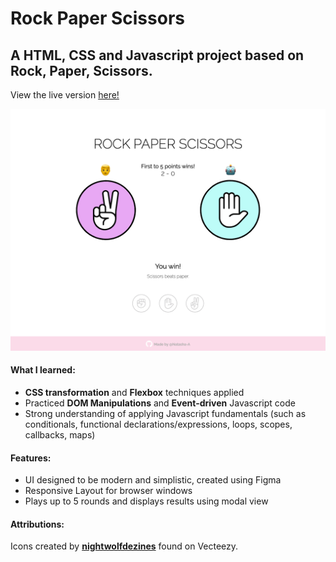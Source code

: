 # Rock Paper Scissors

## A HTML, CSS and Javascript project based on Rock, Paper, Scissors.

View the live version [here!](https://github.com/Natasha-A/rock-paper-scissors/blob/main/assets/preview.png)

![This is an image](./assets/preview.png)

#### What I learned: ####
  - **CSS transformation** and **Flexbox** techniques applied 
  - Practiced **DOM Manipulations** and **Event-driven** Javascript code 
  - Strong understanding of applying Javascript fundamentals (such as conditionals, functional declarations/expressions, loops, scopes, callbacks, maps)

#### Features: ####
  - UI designed to be modern and simplistic, created using Figma
  - Responsive Layout for browser windows
  - Plays up to 5 rounds and displays results using modal view 

#### Attributions: ####
Icons created by [**nightwolfdezines**](https://www.vecteezy.com/members/nightwolfdezines) found on Vecteezy.